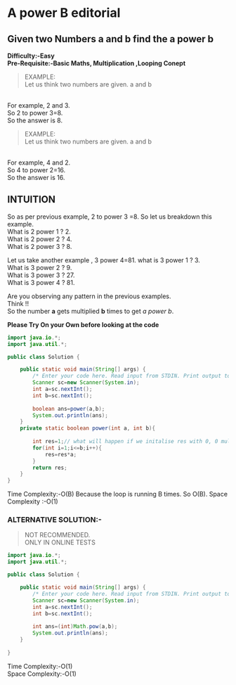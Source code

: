 # A power B editorial

## Given two Numbers a and b find the a power b

**Difficulty:-Easy**   <br>
**Pre-Requisite:-Basic Maths, Multiplication ,Looping Conept**<br>


>EXAMPLE:<br>
Let us think two  numbers are given.
a and b
<br>
For example, 2 and 3.<br>
So 2 to power 3=8.<br>
So the answer is 8.

>EXAMPLE:<br>
Let us think two  numbers are given.
a and b
<br>
For example, 4 and 2.<br>
So 4 to power 2=16.<br>
So the answer is 16.



## INTUITION
So as per previous example, 2 to power 3 =8.
So let us breakdown this example.<br>
What is 2 power 1 ? 2.<br>
What is 2 power 2 ? 4.<br>
What is 2 power 3 ? 8.<br>

Let us take another example , 3 power 4=81.
what is 3 power 1 ? 3.<br>
What is 3 power 2 ? 9.<br>
What is 3 power 3 ? 27.<br>
What is 3 power 4 ? 81.<br>

Are you observing any pattern in the previous examples.<br>
Think !!<br>
So the number **a** gets multiplied  **b** times to get *a power b*. <br>

**Please Try On your Own before looking at the code**

```.java
import java.io.*;
import java.util.*;

public class Solution {

    public static void main(String[] args) {
        /* Enter your code here. Read input from STDIN. Print output to STDOUT. Your class should be named Solution. */
        Scanner sc=new Scanner(System.in);
        int a=sc.nextInt();
        int b=sc.nextInt();
        
        boolean ans=power(a,b);
        System.out.println(ans);
    }
    private static boolean power(int a, int b){
        
        int res=1;// what will happen if we initalise res with 0, 0 multiplied with any number is equal to 0.
        for(int i=1;i<=b;i++){
            res=res*a;
        }
        return res;
    }
}
```

Time Complexity:-O(B) Because the loop is running B times. So O(B).
Space Complexity :-O(1)

### ALTERNATIVE SOLUTION:-
>NOT RECOMMENDED.  
    ONLY IN ONLINE TESTS
```.java
import java.io.*;
import java.util.*;

public class Solution {

    public static void main(String[] args) {
        /* Enter your code here. Read input from STDIN. Print output to STDOUT. Your class should be named Solution. */
        Scanner sc=new Scanner(System.in);
        int a=sc.nextInt();
        int b=sc.nextInt();
        
        int ans=(int)Math.pow(a,b);
        System.out.println(ans);
    }
    
}
```

Time Complexity:-O(1)  
Space Complexity:-O(1)
